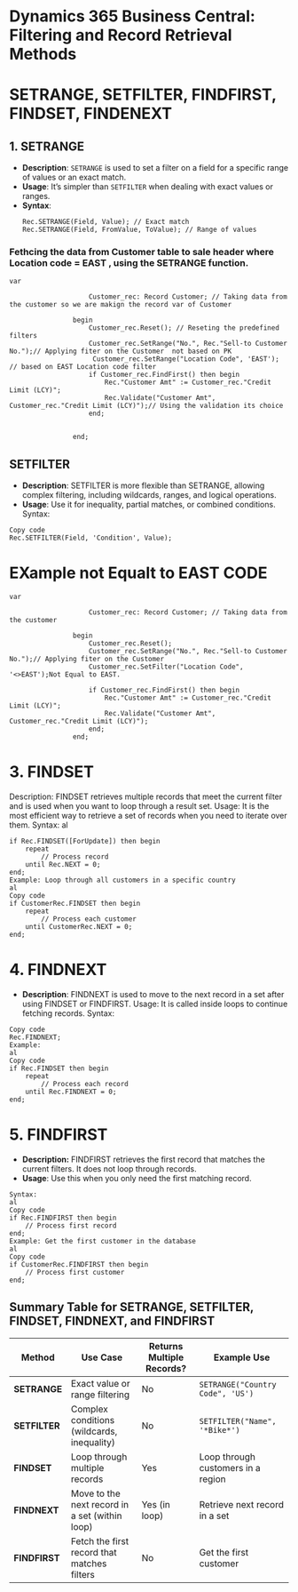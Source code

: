 # Dynamics 365 Business Central: Filtering and Record Retrieval Methods



# SETRANGE, SETFILTER, FINDFIRST, FINDSET, FINDENEXT

## 1. SETRANGE
- **Description**: `SETRANGE` is used to set a filter on a field for a specific range of values or an exact match.
- **Usage**: It’s simpler than `SETFILTER` when dealing with exact values or ranges.
- **Syntax**:
  ```al
  Rec.SETRANGE(Field, Value); // Exact match
  Rec.SETRANGE(Field, FromValue, ToValue); // Range of values
  ```
### Fethcing the data from Customer table to sale header where Location code = EAST , using the SETRANGE function.
```al
var

                    Customer_rec: Record Customer; // Taking data from the customer so we are makign the record var of Customer 

                begin
                    Customer_rec.Reset(); // Reseting the predefined filters
                    Customer_rec.SetRange("No.", Rec."Sell-to Customer No.");// Applying fiter on the Customer  not based on PK
                     Customer_rec.SetRange("Location Code", 'EAST'); // based on EAST Location code filter
                    if Customer_rec.FindFirst() then begin
                        Rec."Customer Amt" := Customer_rec."Credit Limit (LCY)";
                        Rec.Validate("Customer Amt", Customer_rec."Credit Limit (LCY)");// Using the validation its choice 
                    end;


                end;
```
## SETFILTER 
- **Description**: SETFILTER is more flexible than SETRANGE, allowing complex filtering, including wildcards, ranges, and logical operations.
- **Usage**: Use it for inequality, partial matches, or combined conditions.
Syntax:
```al
Copy code
Rec.SETFILTER(Field, 'Condition', Value);
```
# EXample not Equalt to EAST CODE
```al
var

                    Customer_rec: Record Customer; // Taking data from the customer

                begin
                    Customer_rec.Reset();
                    Customer_rec.SetRange("No.", Rec."Sell-to Customer No.");// Applying fiter on the Customer
                    Customer_rec.SetFilter("Location Code", '<>EAST');Not Equal to EAST.

                    if Customer_rec.FindFirst() then begin
                        Rec."Customer Amt" := Customer_rec."Credit Limit (LCY)";
                        Rec.Validate("Customer Amt", Customer_rec."Credit Limit (LCY)");
                    end;
                end;

```
# 3. FINDSET
Description: FINDSET retrieves multiple records that meet the current filter and is used when you want to loop through a result set.
Usage: It is the most efficient way to retrieve a set of records when you need to iterate over them.
Syntax:
al
```Copy code
if Rec.FINDSET([ForUpdate]) then begin
    repeat
        // Process record
    until Rec.NEXT = 0;
end;
Example: Loop through all customers in a specific country
al
Copy code
if CustomerRec.FINDSET then begin
    repeat
        // Process each customer
    until CustomerRec.NEXT = 0;
end;
```
# 4. FINDNEXT
- **Description**: FINDNEXT is used to move to the next record in a set after using FINDSET or FINDFIRST.
Usage: It is called inside loops to continue fetching records.
Syntax:
```al
Copy code
Rec.FINDNEXT;
Example:
al
Copy code
if Rec.FINDSET then begin
    repeat
        // Process each record
    until Rec.FINDNEXT = 0;
end;
```
# 5. FINDFIRST
- **Description:** FINDFIRST retrieves the first record that matches the current filters. It does not loop through records.
- **Usage**: Use this when you only need the first matching record.
```
Syntax:
al
Copy code
if Rec.FINDFIRST then begin
    // Process first record
end;
Example: Get the first customer in the database
al
Copy code
if CustomerRec.FINDFIRST then begin
    // Process first customer
end;
```
## Summary Table for SETRANGE, SETFILTER, FINDSET, FINDNEXT, and FINDFIRST

| **Method**   | **Use Case**                                 | **Returns Multiple Records?** | **Example Use**                          |
|--------------|----------------------------------------------|------------------------------|------------------------------------------|
| **SETRANGE** | Exact value or range filtering               | No                           | `SETRANGE("Country Code", 'US')`         |
| **SETFILTER**| Complex conditions (wildcards, inequality)   | No                           | `SETFILTER("Name", '*Bike*')`            |
| **FINDSET**  | Loop through multiple records                | Yes                          | Loop through customers in a region       |
| **FINDNEXT** | Move to the next record in a set (within loop)| Yes (in loop)                | Retrieve next record in a set            |
| **FINDFIRST**| Fetch the first record that matches filters  | No                           | Get the first customer                   |
